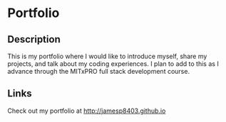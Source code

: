 # **Portfolio**
## **Description**

This is my portfolio where I would like to introduce myself, share my projects, and talk about my coding experiences. 
I plan to add to this as I advance through the MITxPRO full stack development course. 

## **Links**

Check out my portfolio at http://jamesp8403.github.io
